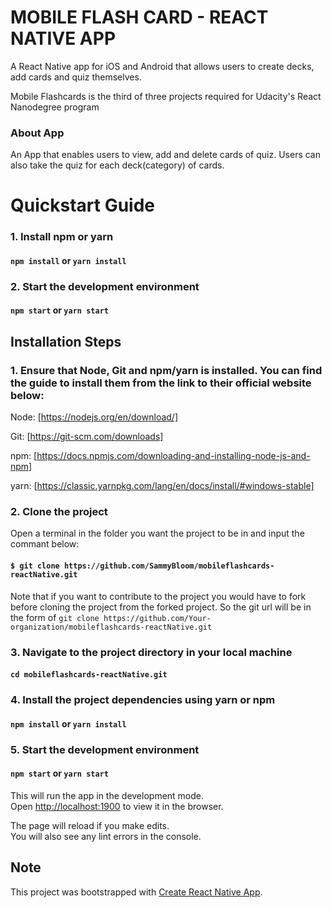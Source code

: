 # MOBILE FLASH CARD - REACT NATIVE APP

A React Native app for iOS and Android that allows users to create decks, add cards and quiz themselves.

Mobile Flashcards is the third of three projects required for Udacity's React Nanodegree program

### About App

An App that enables users to view, add and delete cards of quiz. Users can also take the quiz for each deck(category) of cards.

# Quickstart Guide

### 1. Install npm or yarn
#### `npm install` or `yarn install`

### 2. Start the development environment
#### `npm start` or `yarn start`

## Installation Steps

### 1. Ensure that Node, Git and npm/yarn is installed. You can find the guide to install them from the link to their official website below:

Node: [https://nodejs.org/en/download/]

Git: [https://git-scm.com/downloads]

npm: [https://docs.npmjs.com/downloading-and-installing-node-js-and-npm]

yarn: [https://classic.yarnpkg.com/lang/en/docs/install/#windows-stable]

### 2. Clone the project
Open a terminal in the folder you want the project to be in and input the commant below: 
#### `$ git clone https://github.com/SammyBloom/mobileflashcards-reactNative.git`

Note that if you want to contribute to the project you would have to fork before cloning the project from the forked project. So the git url will be in the form of `git clone https://github.com/Your-organization/mobileflashcards-reactNative.git`

### 3. Navigate to the project directory in your local machine

#### `cd mobileflashcards-reactNative.git`

### 4. Install the project dependencies using yarn or npm
#### `npm install` or `yarn install`

### 5. Start the development environment
#### `npm start` or `yarn start`

This will run the app in the development mode.\
Open [http://localhost:1900](http://localhost:1900) to view it in the browser.

The page will reload if you make edits.\
You will also see any lint errors in the console.

## Note

This project was bootstrapped with [Create React Native App](https://github.com/expo/create-react-native-app).
